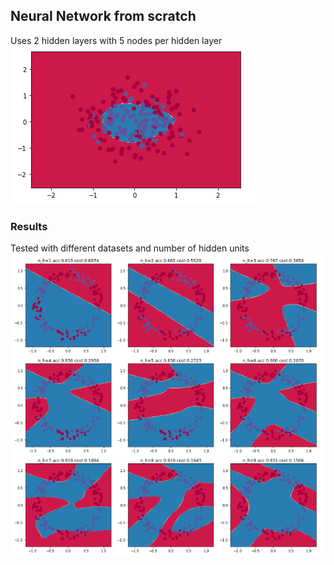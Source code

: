 ## Neural Network from scratch
Uses 2 hidden layers with 5 nodes per hidden layer
![alt-text](neuralnet.png)
### Results
Tested with different datasets and number of hidden units
![alt-text](neuralnetmulti.png)